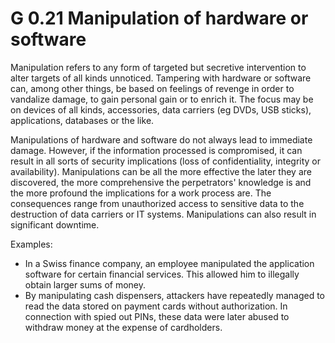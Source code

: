 G 0.21 Manipulation of hardware or software
===========================================

Manipulation refers to any form of targeted but secretive intervention to alter targets of all kinds unnoticed. Tampering with hardware or software can, among other things, be based on feelings of revenge in order to vandalize damage, to gain personal gain or to enrich it. The focus may be on devices of all kinds, accessories, data carriers (eg DVDs, USB sticks), applications, databases or the like.

Manipulations of hardware and software do not always lead to immediate damage. However, if the information processed is compromised, it can result in all sorts of security implications (loss of confidentiality, integrity or availability). Manipulations can be all the more effective the later they are discovered, the more comprehensive the perpetrators' knowledge is and the more profound the implications for a work process are. The consequences range from unauthorized access to sensitive data to the destruction of data carriers or IT systems. Manipulations can also result in significant downtime.

Examples:

* In a Swiss finance company, an employee manipulated the application software for certain financial services. This allowed him to illegally obtain larger sums of money.
* By manipulating cash dispensers, attackers have repeatedly managed to read the data stored on payment cards without authorization. In connection with spied out PINs, these data were later abused to withdraw money at the expense of cardholders.
